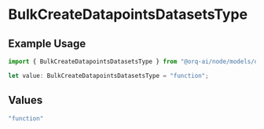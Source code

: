 # BulkCreateDatapointsDatasetsType

## Example Usage

```typescript
import { BulkCreateDatapointsDatasetsType } from "@orq-ai/node/models/operations";

let value: BulkCreateDatapointsDatasetsType = "function";
```

## Values

```typescript
"function"
```